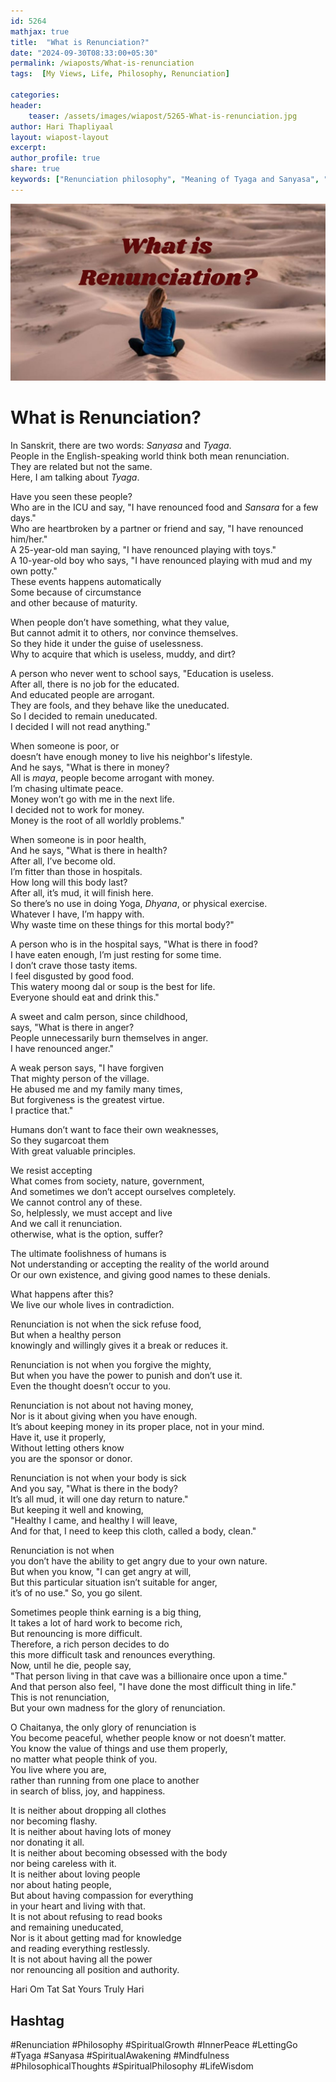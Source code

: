 ```yaml
---        
id: 5264        
mathjax: true        
title:  "What is Renunciation?"        
date: "2024-09-30T08:33:00+05:30"        
permalink: /wiaposts/What-is-renunciation
tags:  [My Views, Life, Philosophy, Renunciation]         
        
categories:        
header:        
    teaser: /assets/images/wiapost/5265-What-is-renunciation.jpg        
author: Hari Thapliyaal        
layout: wiapost-layout        
excerpt:        
author_profile: true        
share: true
keywords: ["Renunciation philosophy", "Meaning of Tyaga and Sanyasa", "What is renunciation in life", "Renunciation vs detachment", "Spiritual renunciation", "True renunciation meaning", "Philosophy of letting go", "Inner peace through renunciation"]       
--- 
```


![What is Renunciation?](/assets/images/wiapost/5265-What-is-renunciation.jpg)


# What is Renunciation?   

In Sanskrit, there are two words: *Sanyasa* and *Tyaga*.  
People in the English-speaking world think both mean renunciation.  
They are related but not the same.  
Here, I am talking about *Tyaga*.  

Have you seen these people?  
Who are in the ICU and say, 
"I have renounced food and *Sansara* for a few days."  
Who are heartbroken by a partner or friend and say, 
"I have renounced him/her."  
A 25-year-old man saying, 
"I have renounced playing with toys."  
A 10-year-old boy who says, 
"I have renounced playing with mud and my own potty."  
These events happens automatically   
Some because of circumstance   
and other because of maturity.  

When people don’t have something, what they value,  
But cannot admit it to others, nor convince themselves.  
So they hide it under the guise of uselessness.  
Why to acquire that which is useless, muddy, and dirt? 
 
A person who never went to school says, 
"Education is useless.  
After all, there is no job for the educated.  
And educated people are arrogant.  
They are fools, and they behave like the uneducated.  
So I decided to remain uneducated.  
I decided I will not read anything."  

When someone is poor, or   
doesn’t have enough money to live his neighbor's lifestyle.  
And he says, "What is there in money?  
All is *maya*, people become arrogant with money.  
I’m chasing ultimate peace.   
Money won’t go with me in the next life.  
I decided not to work for money.  
Money is the root of all worldly problems."  

When someone is in poor health,  
And he says, "What is there in health?  
After all, I’ve become old.  
I’m fitter than those in hospitals.  
How long will this body last?  
After all, it’s mud, it will finish here.  
So there’s no use in doing Yoga, *Dhyana*, or physical exercise.  
Whatever I have, I’m happy with.  
Why waste time on these things for this mortal body?"  

A person who is in the hospital says, "What is there in food?  
I have eaten enough, I’m just resting for some time.  
I don’t crave those tasty items.  
I feel disgusted by good food.  
This watery moong dal or soup is the best for life.  
Everyone should eat and drink this."  

A sweet and calm person, since childhood,  
says, "What is there in anger?  
People unnecessarily burn themselves in anger.  
I have renounced anger."  

A weak person says, "I have forgiven  
That mighty person of the village.  
He abused me and my family many times,  
But forgiveness is the greatest virtue.  
I practice that."  

Humans don’t want to face their own weaknesses,  
So they sugarcoat them  
With great valuable principles.  

We resist accepting  
What comes from society, nature, government,  
And sometimes we don’t accept ourselves completely.  
We cannot control any of these.  
So, helplessly, we must accept and live  
And we call it renunciation.  
otherwise, what is the option, suffer?

The ultimate foolishness of humans is  
Not understanding or accepting 
the reality of the world around  
Or our own existence, 
and giving good names to these denials.  

What happens after this?  
We live our whole lives in contradiction.  

Renunciation is not when the sick refuse food,  
But when a healthy person   
knowingly and willingly gives it a break or reduces it.  

Renunciation is not when you forgive the mighty,  
But when you have the power to punish and don’t use it.  
Even the thought doesn’t occur to you.  

Renunciation is not about not having money,  
Nor is it about giving when you have enough.  
It’s about keeping money in its proper place, not in your mind.  
Have it, use it properly,  
Without letting others know   
you are the sponsor or donor.  

Renunciation is not when your body is sick  
And you say, "What is there in the body?  
It’s all mud, it will one day return to nature."  
But keeping it well and knowing,  
"Healthy I came, and healthy I will leave,  
And for that, I need to keep this cloth, called a body, clean."  

Renunciation is not when   
you don’t have the ability to get angry 
due to your own nature.  
But when you know, "I can get angry at will,  
But this particular situation isn’t suitable for anger,  
it’s of no use." So, you go silent.  

Sometimes people think earning is a big thing,  
It takes a lot of hard work to become rich,  
But renouncing is more difficult.  
Therefore, a rich person decides to do   
this more difficult task and renounces everything.  
Now, until he die, people say,  
"That person living in that cave was a billionaire once upon a time."  
And that person also feel, 
"I have done the most difficult thing in life."  
This is not renunciation,  
But your own madness for the glory of renunciation.  

O Chaitanya, the only glory of renunciation is  
You become peaceful, 
whether people know or not doesn’t matter.  
You know the value of things and use them properly,   
no matter what people think of you.  
You live where you are,   
rather than running from one place to another   
in search of bliss, joy, and happiness.  

It is neither about dropping all clothes   
nor becoming flashy.  
It is neither about having lots of money   
nor donating it all.  
It is neither about becoming obsessed with the body   
nor being careless with it.  
It is neither about loving people    
nor about hating people,    
But about having compassion for everything   
in your heart and living with that.   
It is not about refusing to read books   
and remaining uneducated,    
Nor is it about getting mad for knowledge   
and reading everything restlessly.   
It is not about having all the power   
nor renouncing all position and authority.

Hari Om Tat Sat
Yours Truly Hari

## Hashtag 
#Renunciation
#Philosophy
#SpiritualGrowth
#InnerPeace
#LettingGo
#Tyaga
#Sanyasa
#SpiritualAwakening
#Mindfulness
#PhilosophicalThoughts
#SpiritualPhilosophy
#LifeWisdom